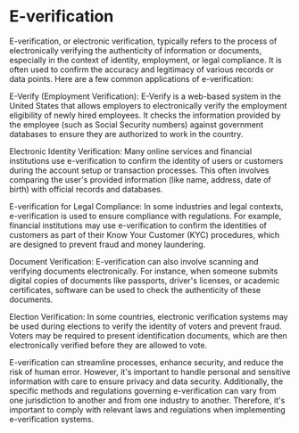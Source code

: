 # E-verification

E-verification, or electronic verification, typically refers to the process of electronically verifying the authenticity of information or documents, especially in the context of identity, employment, or legal compliance. It is often used to confirm the accuracy and legitimacy of various records or data points. Here are a few common applications of e-verification:

E-Verify (Employment Verification): E-Verify is a web-based system in the United States that allows employers to electronically verify the employment eligibility of newly hired employees. It checks the information provided by the employee (such as Social Security numbers) against government databases to ensure they are authorized to work in the country.

Electronic Identity Verification: Many online services and financial institutions use e-verification to confirm the identity of users or customers during the account setup or transaction processes. This often involves comparing the user's provided information (like name, address, date of birth) with official records and databases.

E-verification for Legal Compliance: In some industries and legal contexts, e-verification is used to ensure compliance with regulations. For example, financial institutions may use e-verification to confirm the identities of customers as part of their Know Your Customer (KYC) procedures, which are designed to prevent fraud and money laundering.

Document Verification: E-verification can also involve scanning and verifying documents electronically. For instance, when someone submits digital copies of documents like passports, driver's licenses, or academic certificates, software can be used to check the authenticity of these documents.

Election Verification: In some countries, electronic verification systems may be used during elections to verify the identity of voters and prevent fraud. Voters may be required to present identification documents, which are then electronically verified before they are allowed to vote.

E-verification can streamline processes, enhance security, and reduce the risk of human error. However, it's important to handle personal and sensitive information with care to ensure privacy and data security. Additionally, the specific methods and regulations governing e-verification can vary from one jurisdiction to another and from one industry to another. Therefore, it's important to comply with relevant laws and regulations when implementing e-verification systems.
